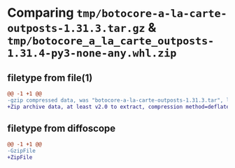 # Comparing `tmp/botocore-a-la-carte-outposts-1.31.3.tar.gz` & `tmp/botocore_a_la_carte_outposts-1.31.4-py3-none-any.whl.zip`

## filetype from file(1)

```diff
@@ -1 +1 @@
-gzip compressed data, was "botocore-a-la-carte-outposts-1.31.3.tar", last modified: Fri Jul 14 01:46:26 2023, max compression
+Zip archive data, at least v2.0 to extract, compression method=deflate
```

## filetype from diffoscope

```diff
@@ -1 +1 @@
-GzipFile
+ZipFile
```

